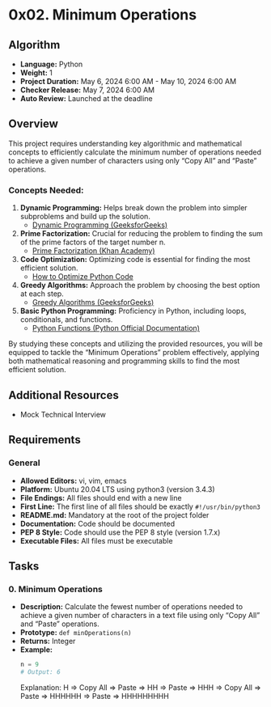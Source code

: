 # 0x02. Minimum Operations

## Algorithm
- **Language:** Python
- **Weight:** 1
- **Project Duration:** May 6, 2024 6:00 AM - May 10, 2024 6:00 AM
- **Checker Release:** May 7, 2024 6:00 AM
- **Auto Review:** Launched at the deadline

## Overview
This project requires understanding key algorithmic and mathematical concepts to efficiently calculate the minimum number of operations needed to achieve a given number of characters using only “Copy All” and “Paste” operations.

### Concepts Needed:
1. **Dynamic Programming:** Helps break down the problem into simpler subproblems and build up the solution.
   - [Dynamic Programming (GeeksforGeeks)](https://www.geeksforgeeks.org/dynamic-programming/)
2. **Prime Factorization:** Crucial for reducing the problem to finding the sum of the prime factors of the target number n.
   - [Prime Factorization (Khan Academy)](https://www.khanacademy.org/computing/computer-science/cryptography/comp-number-theory/v/prime-factorization)
3. **Code Optimization:** Optimizing code is essential for finding the most efficient solution.
   - [How to Optimize Python Code](https://realpython.com/python-optimization/)
4. **Greedy Algorithms:** Approach the problem by choosing the best option at each step.
   - [Greedy Algorithms (GeeksforGeeks)](https://www.geeksforgeeks.org/greedy-algorithms/)
5. **Basic Python Programming:** Proficiency in Python, including loops, conditionals, and functions.
   - [Python Functions (Python Official Documentation)](https://docs.python.org/3/tutorial/controlflow.html#defining-functions)

By studying these concepts and utilizing the provided resources, you will be equipped to tackle the “Minimum Operations” problem effectively, applying both mathematical reasoning and programming skills to find the most efficient solution.

## Additional Resources
- Mock Technical Interview

## Requirements
### General
- **Allowed Editors:** vi, vim, emacs
- **Platform:** Ubuntu 20.04 LTS using python3 (version 3.4.3)
- **File Endings:** All files should end with a new line
- **First Line:** The first line of all files should be exactly `#!/usr/bin/python3`
- **README.md:** Mandatory at the root of the project folder
- **Documentation:** Code should be documented
- **PEP 8 Style:** Code should use the PEP 8 style (version 1.7.x)
- **Executable Files:** All files must be executable

## Tasks
### 0. Minimum Operations
- **Description:** Calculate the fewest number of operations needed to achieve a given number of characters in a text file using only “Copy All” and “Paste” operations.
- **Prototype:** `def minOperations(n)`
- **Returns:** Integer
- **Example:**
    ```python
    n = 9
    # Output: 6
    ```
    Explanation:
    H => Copy All => Paste => HH => Paste => HHH => Copy All => Paste => HHHHHH => Paste => HHHHHHHHH
